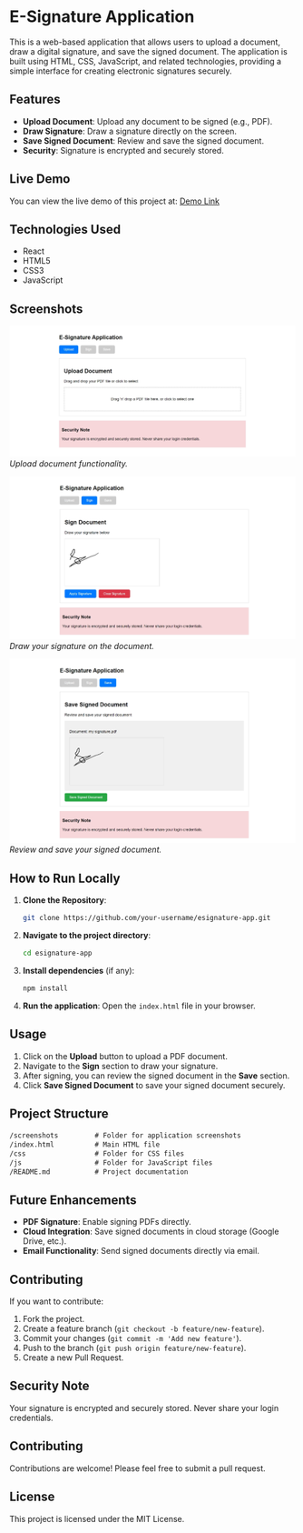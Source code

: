 # E-Signature Application

This is a web-based application that allows users to upload a document, draw a digital signature, and save the signed document. The application is built using HTML, CSS, JavaScript, and related technologies, providing a simple interface for creating electronic signatures securely.

## Features
- **Upload Document**: Upload any document to be signed (e.g., PDF).
- **Draw Signature**: Draw a signature directly on the screen.
- **Save Signed Document**: Review and save the signed document.
- **Security**: Signature is encrypted and securely stored.

## Live Demo
You can view the live demo of this project at: [Demo Link](#) <!-- Add link when hosted -->

## Technologies Used

- React
- HTML5
- CSS3
- JavaScript

## Screenshots

![Upload Screenshot](screenshots/Upload_Screenshot.jpeg)
*Upload document functionality.*

![Sign Screenshot](./screenshots/Sign_Screenshot.jpeg)
*Draw your signature on the document.*

![Save Screenshot](./screenshots/Save_Screenshot.jpeg)
*Review and save your signed document.*

## How to Run Locally

1. **Clone the Repository**:
   ```bash
   git clone https://github.com/your-username/esignature-app.git
   ```
2. **Navigate to the project directory**:
   ```bash
   cd esignature-app
   ```
3. **Install dependencies** (if any):
   ```bash
   npm install
   ```

4. **Run the application**:
   Open the `index.html` file in your browser.

## Usage

1. Click on the **Upload** button to upload a PDF document.
2. Navigate to the **Sign** section to draw your signature.
3. After signing, you can review the signed document in the **Save** section.
4. Click **Save Signed Document** to save your signed document securely.


## Project Structure
```
/screenshots         # Folder for application screenshots
/index.html          # Main HTML file
/css                 # Folder for CSS files
/js                  # Folder for JavaScript files
/README.md           # Project documentation
```

## Future Enhancements
- **PDF Signature**: Enable signing PDFs directly.
- **Cloud Integration**: Save signed documents in cloud storage (Google Drive, etc.).
- **Email Functionality**: Send signed documents directly via email.

## Contributing
If you want to contribute:
1. Fork the project.
2. Create a feature branch (`git checkout -b feature/new-feature`).
3. Commit your changes (`git commit -m 'Add new feature'`).
4. Push to the branch (`git push origin feature/new-feature`).
5. Create a new Pull Request.


## Security Note

Your signature is encrypted and securely stored. Never share your login credentials.

## Contributing

Contributions are welcome! Please feel free to submit a pull request.

## License

This project is licensed under the MIT License.
